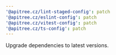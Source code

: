 ```yaml
---
'@apitree.cz/lint-staged-config': patch
'@apitree.cz/eslint-config': patch
'@apitree.cz/vitest-config': patch
'@apitree.cz/ts-config': patch
---
```


Upgrade dependencies to latest versions.
